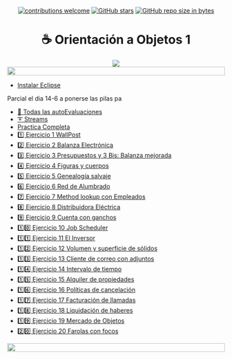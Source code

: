 <div align="center">

[![contributions welcome](https://img.shields.io/badge/contributions-welcome-brightgreen.svg?style=flat)](https://github.com/Nomadiix/OO1)
[![GitHub stars](https://img.shields.io/github/stars/Nomadiix/OO1)](https://github.com/FabianMartinez1234567/OO1/stargazers/)
[![GitHub repo size in bytes](https://img.shields.io/github/repo-size/Nomadiix/OO1)](https://github.com/Nomadiix/OO1)
 </div>

<h1 align="center"> ☕ Orientación a Objetos 1</h1>

<div align="center">
  <img src="https://media.giphy.com/media/10I54Pr7nbGrAs/giphy.gif"/>
 </div>

<img src= 'https://i.gifer.com/origin/8c/8cd3f1898255c045143e1da97fbabf10_w200.gif' height="20" width="100%"> 

- [Instalar Eclipse](https://www.eclipse.org/downloads/download.php?file=/oomph/epp/2022-12/R/eclipse-inst-jre-win64.exe)

Parcial el dia 14-6 a ponerse las pilas pa

- [📝 Todas las autoEvaluaciones](/Documentos/autoevaluaciones.md)
- [➰ Streams](/Documentos/streams.md)
- [Practica Completa](/Documentos/Practica.md)
- [1️⃣ Ejercicio 1 WallPost](/Practica/Ejercicio%201%20WallPost/)
- [2️⃣ Ejercicio 2 Balanza Electrónica](/Practica/Ejercicio%202%20Balanza%20Electr%C3%B3nica/)
- [3️⃣ Ejercicio 3 Presupuestos y 3 Bis: Balanza mejorada](/Practica/Ejercicio%203%20Presupuestos%20y%203%20Bis%20Balansa%20Mejorada/)
- [4️⃣ Ejercicio 4 Figuras y cuerpos](/Practica/Ejercicio%204%20Figuras%20y%20cuerpos/)
- [5️⃣ Ejercicio 5 Genealogía salvaje](/Practica/Ejercicio%205%20Genealog%C3%ADa%20salvaje/)
- [6️⃣ Ejercicio 6 Red de Alumbrado](/Practica/Ejercicio%206%20Red%20de%20alumbrado/)
- [7️⃣ Ejercicio 7 Method lookup con Empleados](/Practica/Ejercicio%207%20Method%20Lookup%20con%20empleados/)
- [8️⃣ Ejercicio 8 Distribuidora Eléctrica](/Practica/Ejercicio%208%20Distribuidora%20El%C3%A9ctrica/)
- [9️⃣ Ejercicio 9 Cuenta con ganchos](/Practica/Ejercicio%209%20Cuenta%20con%20ganchos/)
- [1️⃣0️⃣ Ejercicio 10 Job Scheduler](/Practica/Ejercicio%2010%20Job%20Scheduler/)
- [1️⃣1️⃣ Ejercicio 11 El Inversor](/Practica/Ejercicio%2011%20El%20Inversor/)
- [1️⃣2️⃣ Ejercicio 12 Volumen y superficie de sólidos](/Practica/Ejercicio%2012%20Volumen%20y%20superficie%20con%20s%C3%B3lidos/)
- [1️⃣3️⃣ Ejercicio 13 Cliente de correo con adjuntos](/Practica/Ejercicio%2013%20Cliente%20con%20correo%20con%20adjuntos/)
- [1️⃣4️⃣ Ejercicio 14 Intervalo de tiempo](/Practica/Ejercicio%2014%20Intervalo%20de%20tiempo/)
- [1️⃣5️⃣ Ejercicio 15 Alquiler de propiedades](/Practica/Ejercicio%2015%20Alquiler%20de%20propiedades/)
- [1️⃣6️⃣ Ejercicio 16 Políticas de cancelación](/Practica/Ejercicio%2016%20Pol%C3%ADticas%20de%20cancelaci%C3%B3n/)
- [1️⃣7️⃣ Ejercicio 17 Facturación de llamadas](/Practica/Ejercicio%2017%20Facturas%20de%20llamadas/)
- [1️⃣8️⃣ Ejercicio 18 Liquidación de haberes](/Practica/Ejercicio%2018%20Liquidaci%C3%B3n%20de%20haberes/)
- [1️⃣9️⃣ Ejercicio 19 Mercado de Objetos](/Practica/Ejercicio%2019%20Mercado%20de%20Objetos/)
- [2️⃣0️⃣ Ejercicio 20 Farolas con focos](/Practica/Ejercicio%2020%20Farolas%20con%20Focos/)

<img src= 'https://i.gifer.com/origin/8c/8cd3f1898255c045143e1da97fbabf10_w200.gif' height="20" width="100%">



